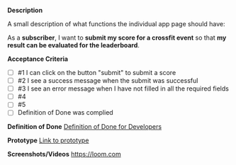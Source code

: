 **Description**

A small description of what functions the individual app page should have:

As a **subscriber**, I want to **submit my score for a crossfit event** so that **my result can be evaluated for the leaderboard**.

**Acceptance Criteria**

- [ ] #1 I can click on the button "submit" to submit a score
- [ ] #2 I see a success message when the submit was successful
- [ ] #3 I see an error message when I have not filled in all the required fields
- [ ] #4 
- [ ] #5
- [ ] Definition of Done was complied

**Definition of Done**
[Definition of Done for Developers](https://github.com/swoo-digital/wiki/blob/main/guideline-developer.md)

**Prototype**
[Link to prototype](https://framer.com)

**Screenshots/Videos**
https://loom.com
